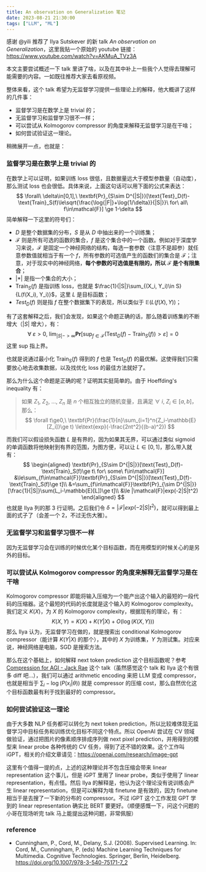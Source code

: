 ```yaml
---
title: An observation on Generalization 笔记
date: 2023-08-21 21:30:00
tags: ["LLM", "ML"]
---
```


感谢 @yili 推荐了 Ilya Sutskever 的新 talk _An observation on Generalization_，这里我贴一个原始的 youtube 链接：https://www.youtube.com/watch?v=AKMuA_TVz3A

本文主要尝试概述一下 talk 里讲了啥，以及在其中补上一些我个人觉得去理解可能需要的内容。一如既往推荐大家去看原视频。

整体来看，这个 talk 希望为无监督学习提供一些理论上的解释，他大概讲了这样的几件事：

- 监督学习是在数学上是 trivial 的；
- 无监督学习和监督学习很不一样；
- 可以尝试从 Kolmogorov compressor 的角度来解释无监督学习是在干啥；
- 如何尝试验证这一理论。

稍微展开一点，也就是：

### 监督学习是在数学上是 trivial 的

在数学上可以证明，如果训练 loss 很低，且数据量远大于模型参数量（自动度），那么测试 loss 也会很低。具体来说，上面这句话可以用下面的公式来表达：
$$
\forall\ \delta\in[0,1],\ \textbf{Pr}_{S\sim D^{|S|}}[\text{Test}_D(f)-\text{Train}_S(f)\le\sqrt{\frac{\log{|F|}+\log{1/\delta}}{|S|}}\ for\ all\ f\in\mathcal{F}] \ge 1-\delta
$$
简单解释一下这里的符号们：

- $D$ 是整个数据集的分布，$S$ 是从 $D$ 中抽出来的一个训练集；
- $\mathcal{F}$ 则是所有可选的函数的集合，$f$ 是这个集合中的一个函数。例如对于深度学习来说，$\mathcal{F}$ 是固定一个神经网络的结构，每选一套参数（注意不是超参）就任意参数值就相当于有一个 $f$，所有参数的可选值产生的函数们的集合是 $\mathcal{F}$；注意，对于现实中的神经网络，**每个参数的可选值是有限的，所以 $\mathcal{F}$ 是个有限集合**；
- $|*|$ 是指一个集合的大小；
- $\text{Train}_S(f)$ 是指训练 loss，也就是 $\frac{1}{|S|}\sum_{(X_i, Y_i)\in S}{L(f(X_i), Y_i)}$，这里 $L$ 是目标函数；
- $Test_D(f)$ 则是指 $f$ 在整个数据集下的表现，所以类似于 $\mathbb{E}(L(f(X), Y))$；

有了这套解释之后，我们会发现，如果这个命题正确的话，那么随着训练集的不断增大（$|S|$ 增大），有：
$$
\forall\ \varepsilon>0,\ \text{lim}_{|S|->\infty}\textbf{Pr}[\text{sup}_{f\in\mathcal{F}}(\text{Test}_D(f)-\text{Train}_S(f))>\varepsilon]=0
$$
这里 $\text{sup}$ 指上界。

也就是说通过最小化 $\text{Train}_S(f)$ 得到的 $f$ 也是 $\text{Test}_D(f)$ 的最优解。这使得我们只需要放心地去收集数据，以及找优化 loss 的最佳方法就好了。

那么为什么这个命题是正确的呢？证明其实挺简单的。由于 Hoeffding's inequality 有：

> 如果 $Z_1$, $Z_2$, ..., $Z_n$ 是 $n$ 个相互独立的随机变量，且满足 $\forall\ i,\ Z_i\in[a, b]$，那么：
> $$
> \forall t\ge0,\ \textbf{Pr}(\frac{1}{n}\sum_{i=1}^n{Z_i-\mathbb{E}[Z_i]}\ge t) \le\text{exp}(-\frac{2nt^2}{(b-a)^2})
> $$

而我们可以假设损失函数 $L$ 是有界的，因为如果其无界，可以通过类似 sigmoid 的单调函数将他映射到有界的范围，为图方便，可以让 $L\in[0,1]$，那么带入就有：
$$
\begin{aligned}
\textbf{Pr}_{S\sim D^{|S|}}[\text{Test}_D(f)-\text{Train}_S(f)\ge t\ for\ some\ f\in\mathcal{F}] &\le\sum_{f\in\mathcal{F}}\textbf{Pr}_{S\sim D^{|S|}}[\text{Test}_D(f)-\text{Train}_S(f)\ge t]\\
&=\sum_{f\in\mathcal{F}}\textbf{Pr}_{\sim D^{|S|}}[\frac{1}{|S|}\sum(L_i-\mathbb{E}[L])\ge t]\\
&\le |\mathcal{F}|exp(-2|S|t^2)
\end{aligned}
$$
也就是 Ilya 列的那 3 行证明。之后我们令 $\delta=|\mathcal{F}|exp(-2|S|t^2)$，就可以得到最上面的式子了（会差一个 2，不过无伤大雅）。

### 无监督学习和监督学习很不一样

因为无监督学习会在训练的时候优化某个目标函数，而在用模型的时候关心的是另外的目标。

### 可以尝试从 Kolmogorov compressor 的角度来解释无监督学习是在干啥

Kolmogorov compressor 即能将输入压缩为一个能产出这个输入的最短的一段代码的压缩器。这个最短的代码的长度就是这个输入的 Kolmogorov complexity。我们定义 $K(X)$，为 $X$ 的 Kolmogorov complexity，根据现有的理论，有：
$$
K(X,Y) = K(X) + K(Y|X)+O(\log(K(X, Y)))
$$
那么 Ilya 认为，无监督学习在做的，就是搜索出 conditional Kolmogorov compressor（能计算 $K(Y|X)$ 的那个），其中的 $X$ 为训练集，$Y$ 为测试集。对应来说，神经网络是电脑，SGD 是搜索方法。

那么在这个基础上，如何解释 next token prediction 这个目标函数呢？参考 [Compression for AGI - Jack Rae](https://www.youtube.com/watch?v=dO4TPJkeaaU) 这个 talk（虽然感觉这个 talk 和 Ilya 这个有很多 diff 吧...），我们可以通过 arithmetic encoding 来把 LLM 变成 compressor，也就是相当于 $\sum_i-\log(P(x_i|\theta))$ 就是 compressor 的压缩 cost，那么自然优化这个目标函数最有利于找到最好的 compressor。

### 如何尝试验证这一理论

由于大多数 NLP 任务都可以转化为 next token prediction，所以比较难体现无监督学习中目标任务和训练优化目标不同这个特点。所以 OpenAI 尝试在 CV 领域做验证，通过把图片的像素顺序排成序列做 next pixel prediction，并用得到的模型来 linear probe 各种传统的 CV 任务，得到了还不错的效果。这个工作叫 iGPT，相关的介绍文章请见：https://openai.com/research/image-gpt

这里有个值得一提的点，上述的这种理论并不包含压缩会带来 linear representation 这个事儿，但是 iGPT 里用了 linear probe，类似于使用了 linear representation，有点怪。然后 Ilya 的解释是，他认为这个理论没有说训练会产生 linear representation，但是可以解释为啥 finetune 是有效的，因为 finetune 相当于是去搜了一下新的分布的 compressor。不过 iGPT 这个工作发现 GPT 学到的 linear representation 确实比 BERT 要更好。（顺便感慨一下，问这个问题的小哥在现场听完 talk 马上能提出这种问题，非常佩服）

### reference

- Cunningham, P., Cord, M., Delany, S.J. (2008). Supervised Learning. In: Cord, M., Cunningham, P. (eds) Machine Learning Techniques for Multimedia. Cognitive Technologies. Springer, Berlin, Heidelberg. https://doi.org/10.1007/978-3-540-75171-7_2
